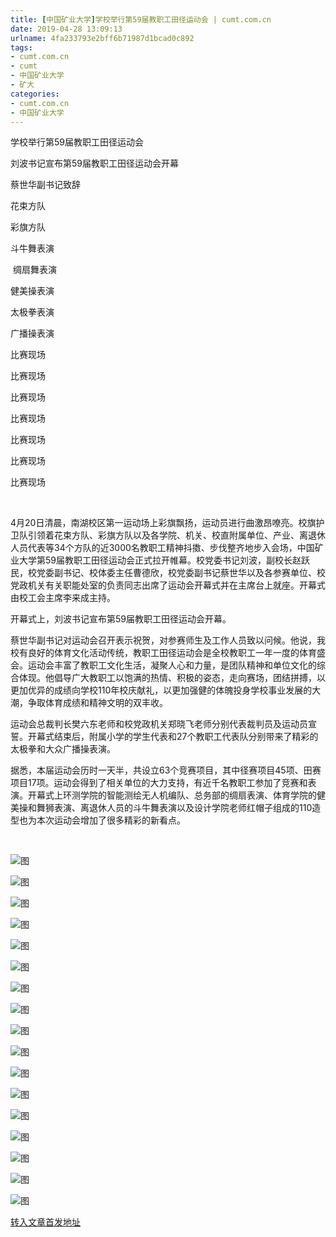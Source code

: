 ```yaml
---
title: [中国矿业大学]学校举行第59届教职工田径运动会 | cumt.com.cn
date: 2019-04-28 13:09:13
urlname: 4fa233793e2bff6b71987d1bcad0c892
tags: 
- cumt.com.cn
- cumt
- 中国矿业大学
- 矿大
categories:
- cumt.com.cn
- 中国矿业大学
---
```


学校举行第59届教职工田径运动会

刘波书记宣布第59届教职工田径运动会开幕

蔡世华副书记致辞

花束方队

彩旗方队

斗牛舞表演

 绸扇舞表演

健美操表演

太极拳表演

广播操表演  

比赛现场 

比赛现场  

比赛现场

比赛现场

比赛现场  

比赛现场  

比赛现场

  

4月20日清晨，南湖校区第一运动场上彩旗飘扬，运动员进行曲激昂嘹亮。校旗护卫队引领着花束方队、彩旗方队以及各学院、机关、校直附属单位、产业、离退休人员代表等34个方队的近3000名教职工精神抖擞、步伐整齐地步入会场，中国矿业大学第59届教职工田径运动会正式拉开帷幕。校党委书记刘波，副校长赵跃民，校党委副书记、校体委主任曹德欣，校党委副书记蔡世华以及各参赛单位、校党政机关有关职能处室的负责同志出席了运动会开幕式并在主席台上就座。开幕式由校工会主席李来成主持。

开幕式上，刘波书记宣布第59届教职工田径运动会开幕。

蔡世华副书记对运动会召开表示祝贺，对参赛师生及工作人员致以问候。他说，我校有良好的体育文化活动传统，教职工田径运动会是全校教职工一年一度的体育盛会。运动会丰富了教职工文化生活，凝聚人心和力量，是团队精神和单位文化的综合体现。他倡导广大教职工以饱满的热情、积极的姿态，走向赛场，团结拼搏，以更加优异的成绩向学校110年校庆献礼，以更加强健的体魄投身学校事业发展的大潮，争取体育成绩和精神文明的双丰收。

运动会总裁判长樊六东老师和校党政机关郑晓飞老师分别代表裁判员及运动员宣誓。开幕式结束后，附属小学的学生代表和27个教职工代表队分别带来了精彩的太极拳和大众广播操表演。

据悉，本届运动会历时一天半，共设立63个竞赛项目，其中径赛项目45项、田赛项目17项。运动会得到了相关单位的大力支持，有近千名教职工参加了竞赛和表演。开幕式上环测学院的智能测绘无人机编队、总务部的绸扇表演、体育学院的健美操和舞狮表演、离退休人员的斗牛舞表演以及设计学院老师红帽子组成的110造型也为本次运动会增加了很多精彩的新看点。

 

![图](http://xwzx.cumt.edu.cn/_upload/article/images/51/b1/5a075eb84d6ea608b3041c245828/509882df-61b7-4f39-af99-8042ad9dfd53.jpg)

![图](http://xwzx.cumt.edu.cn/_upload/article/images/51/b1/5a075eb84d6ea608b3041c245828/f64e3373-4005-487d-9b50-ea7c86a023c9.jpg)

![图](http://xwzx.cumt.edu.cn/_upload/article/images/51/b1/5a075eb84d6ea608b3041c245828/ff3d4be3-f101-4e2d-89ef-84ac2be7fa9f.png)

![图](http://xwzx.cumt.edu.cn/_upload/article/images/51/b1/5a075eb84d6ea608b3041c245828/2eb114f1-2b35-4363-82df-a4f7f2a922ab.jpg)

![图](http://xwzx.cumt.edu.cn/_upload/article/images/51/b1/5a075eb84d6ea608b3041c245828/ee2ccfba-747c-49a1-be0d-f1085b2c4bb6.jpg)

![图](http://xwzx.cumt.edu.cn/_upload/article/images/51/b1/5a075eb84d6ea608b3041c245828/b7efa83a-69ff-4467-be8a-c122fb25844c.png)

![图](http://xwzx.cumt.edu.cn/_upload/article/images/51/b1/5a075eb84d6ea608b3041c245828/a53cbd25-b6ef-4cdd-9048-41b4db50c871.jpg)

![图](http://xwzx.cumt.edu.cn/_upload/article/images/51/b1/5a075eb84d6ea608b3041c245828/7de38b2d-4b90-4276-b071-8c139881ba30.jpg)

![图](http://xwzx.cumt.edu.cn/_upload/article/images/51/b1/5a075eb84d6ea608b3041c245828/00010565-c05c-40d4-b16d-05bf5b1c2189.jpg)

![图](http://xwzx.cumt.edu.cn/_upload/article/images/51/b1/5a075eb84d6ea608b3041c245828/01b58996-f294-46c3-9b07-4ed4c2ef277b.jpg)

![图](http://xwzx.cumt.edu.cn/_upload/article/images/51/b1/5a075eb84d6ea608b3041c245828/5c1620c8-9ec8-4e92-b56e-8814a142f52f.jpg)

![图](http://xwzx.cumt.edu.cn/_upload/article/images/51/b1/5a075eb84d6ea608b3041c245828/a63034db-46a6-4c73-a068-fa32724e2c30.jpg)

![图](http://xwzx.cumt.edu.cn/_upload/article/images/51/b1/5a075eb84d6ea608b3041c245828/432ad876-a0c4-4da9-bad2-5a21287609be.jpg)

![图](http://xwzx.cumt.edu.cn/_upload/article/images/51/b1/5a075eb84d6ea608b3041c245828/d241656b-4f7b-4a37-93fa-6cb565262602.jpg)

![图](http://xwzx.cumt.edu.cn/_upload/article/images/51/b1/5a075eb84d6ea608b3041c245828/a9060e1d-e83d-4cb7-9f3b-3d9b41d4063e.jpg)

![图](http://xwzx.cumt.edu.cn/_upload/article/images/51/b1/5a075eb84d6ea608b3041c245828/954ddd94-f677-4f2e-9891-75ae61619f4f.jpg)

![图](http://xwzx.cumt.edu.cn/_upload/article/images/51/b1/5a075eb84d6ea608b3041c245828/31909b84-e064-43b0-b044-00d1701773af.jpg)

[转入文章首发地址](http://xwzx.cumt.edu.cn/f2/d0/c513a520912/page.htm)